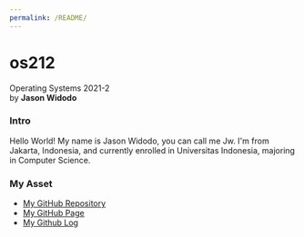 ```yaml
---
permalink: /README/
---
```


# os212
Operating Systems 2021-2  
by **Jason Widodo**  

### Intro  

Hello World! My name is Jason Widodo, you can call me Jw. I'm from Jakarta, Indonesia, and currently enrolled in Universitas Indonesia, majoring in Computer Science.  

### My Asset

- [My GitHub Repository](https://github.com/jasonwidodo/os212.git)
- [My GitHub Page](https://jasonwidodo.github.io/os212/)
- [My Github Log](https://jasonwidodo.github.io/os212/TXT/mylog.txt)
